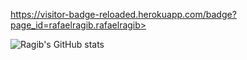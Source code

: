 <!--
**rafaelragib/rafaelragib** is a ✨ _special_ ✨ repository because its `README.md` (this file) appears on your GitHub profile.
!-->

https://visitor-badge-reloaded.herokuapp.com/badge?page_id=rafaelragib.rafaelragib>

![Ragib's GitHub stats](https://github-readme-stats.vercel.app/api?username=rafaelragib&show_icons=true&theme=radical)
